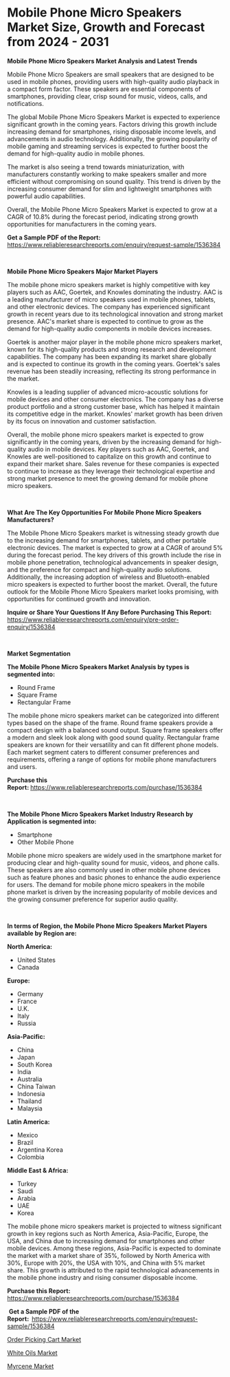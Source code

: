 <p><h1>Mobile Phone Micro Speakers Market Size, Growth and Forecast from 2024 - 2031</h1></p><p><strong>Mobile Phone Micro Speakers Market Analysis and Latest Trends</strong></p>
<p><p>Mobile Phone Micro Speakers are small speakers that are designed to be used in mobile phones, providing users with high-quality audio playback in a compact form factor. These speakers are essential components of smartphones, providing clear, crisp sound for music, videos, calls, and notifications.</p><p>The global Mobile Phone Micro Speakers Market is expected to experience significant growth in the coming years. Factors driving this growth include increasing demand for smartphones, rising disposable income levels, and advancements in audio technology. Additionally, the growing popularity of mobile gaming and streaming services is expected to further boost the demand for high-quality audio in mobile phones.</p><p>The market is also seeing a trend towards miniaturization, with manufacturers constantly working to make speakers smaller and more efficient without compromising on sound quality. This trend is driven by the increasing consumer demand for slim and lightweight smartphones with powerful audio capabilities.</p><p>Overall, the Mobile Phone Micro Speakers Market is expected to grow at a CAGR of 10.8% during the forecast period, indicating strong growth opportunities for manufacturers in the coming years.</p></p>
<p><strong>Get a Sample PDF of the Report:&nbsp;</strong> <a href="https://www.reliableresearchreports.com/enquiry/request-sample/1536384">https://www.reliableresearchreports.com/enquiry/request-sample/1536384</a></p>
<p>&nbsp;</p>
<p><strong>Mobile Phone Micro Speakers Major Market Players</strong></p>
<p><p>The mobile phone micro speakers market is highly competitive with key players such as AAC, Goertek, and Knowles dominating the industry. AAC is a leading manufacturer of micro speakers used in mobile phones, tablets, and other electronic devices. The company has experienced significant growth in recent years due to its technological innovation and strong market presence. AAC's market share is expected to continue to grow as the demand for high-quality audio components in mobile devices increases.</p><p>Goertek is another major player in the mobile phone micro speakers market, known for its high-quality products and strong research and development capabilities. The company has been expanding its market share globally and is expected to continue its growth in the coming years. Goertek's sales revenue has been steadily increasing, reflecting its strong performance in the market.</p><p>Knowles is a leading supplier of advanced micro-acoustic solutions for mobile devices and other consumer electronics. The company has a diverse product portfolio and a strong customer base, which has helped it maintain its competitive edge in the market. Knowles' market growth has been driven by its focus on innovation and customer satisfaction.</p><p>Overall, the mobile phone micro speakers market is expected to grow significantly in the coming years, driven by the increasing demand for high-quality audio in mobile devices. Key players such as AAC, Goertek, and Knowles are well-positioned to capitalize on this growth and continue to expand their market share. Sales revenue for these companies is expected to continue to increase as they leverage their technological expertise and strong market presence to meet the growing demand for mobile phone micro speakers.</p></p>
<p>&nbsp;</p>
<p><strong>What Are The Key Opportunities For Mobile Phone Micro Speakers Manufacturers?</strong></p>
<p><p>The Mobile Phone Micro Speakers market is witnessing steady growth due to the increasing demand for smartphones, tablets, and other portable electronic devices. The market is expected to grow at a CAGR of around 5% during the forecast period. The key drivers of this growth include the rise in mobile phone penetration, technological advancements in speaker design, and the preference for compact and high-quality audio solutions. Additionally, the increasing adoption of wireless and Bluetooth-enabled micro speakers is expected to further boost the market. Overall, the future outlook for the Mobile Phone Micro Speakers market looks promising, with opportunities for continued growth and innovation.</p></p>
<p><strong>Inquire or Share Your Questions If Any Before Purchasing This Report:</strong> <a href="https://www.reliableresearchreports.com/enquiry/pre-order-enquiry/1536384">https://www.reliableresearchreports.com/enquiry/pre-order-enquiry/1536384</a></p>
<p>&nbsp;</p>
<p><strong>Market Segmentation</strong></p>
<p><strong>The Mobile Phone Micro Speakers Market Analysis by types is segmented into:</strong></p>
<p><ul><li>Round Frame</li><li>Square Frame</li><li>Rectangular Frame</li></ul></p>
<p><p>The mobile phone micro speakers market can be categorized into different types based on the shape of the frame. Round frame speakers provide a compact design with a balanced sound output. Square frame speakers offer a modern and sleek look along with good sound quality. Rectangular frame speakers are known for their versatility and can fit different phone models. Each market segment caters to different consumer preferences and requirements, offering a range of options for mobile phone manufacturers and users.</p></p>
<p><strong>Purchase this Report:&nbsp;</strong><a href="https://www.reliableresearchreports.com/purchase/1536384">https://www.reliableresearchreports.com/purchase/1536384</a></p>
<p>&nbsp;</p>
<p><strong>The Mobile Phone Micro Speakers Market Industry Research by Application is segmented into:</strong></p>
<p><ul><li>Smartphone</li><li>Other Mobile Phone</li></ul></p>
<p><p>Mobile phone micro speakers are widely used in the smartphone market for producing clear and high-quality sound for music, videos, and phone calls. These speakers are also commonly used in other mobile phone devices such as feature phones and basic phones to enhance the audio experience for users. The demand for mobile phone micro speakers in the mobile phone market is driven by the increasing popularity of mobile devices and the growing consumer preference for superior audio quality.</p></p>
<p>&nbsp;</p>
<p><strong>In terms of Region, the Mobile Phone Micro Speakers Market Players available by Region are:</strong></p>
<p>
    <p> <strong> North America: </strong>
        <ul>
            <li>United States</li>
            <li>Canada</li>
        </ul>
        </p> 
    <p> <strong> Europe: </strong>
        <ul>
            <li>Germany</li>
            <li>France</li>
            <li>U.K.</li>
            <li>Italy</li>
            <li>Russia</li>
        </ul>
        </p> 
    <p> <strong> Asia-Pacific: </strong>
        <ul>
            <li>China</li>
            <li>Japan</li>
            <li>South Korea</li>
            <li>India</li>
            <li>Australia</li>
            <li>China Taiwan</li>
            <li>Indonesia</li>
            <li>Thailand</li>
            <li>Malaysia</li>
        </ul>
        </p> 
    <p> <strong> Latin America: </strong>
        <ul>
            <li>Mexico</li>
            <li>Brazil</li>
            <li>Argentina Korea</li>
            <li>Colombia</li>
        </ul>
        </p> 
    <p> <strong> Middle East & Africa: </strong>
        <ul>
            <li>Turkey</li>
            <li>Saudi</li>
            <li>Arabia</li>
            <li>UAE</li>
            <li>Korea</li>
        </ul>
    </p>
    </p>
<p><p>The mobile phone micro speakers market is projected to witness significant growth in key regions such as North America, Asia-Pacific, Europe, the USA, and China due to increasing demand for smartphones and other mobile devices. Among these regions, Asia-Pacific is expected to dominate the market with a market share of 35%, followed by North America with 30%, Europe with 20%, the USA with 10%, and China with 5% market share. This growth is attributed to the rapid technological advancements in the mobile phone industry and rising consumer disposable income.</p></p>
<p><strong>Purchase this Report: </strong><a href="https://www.reliableresearchreports.com/purchase/1536384">https://www.reliableresearchreports.com/purchase/1536384</a></p>
<p>&nbsp;<strong>Get a Sample PDF of the Report:&nbsp;&nbsp;</strong><a href="https://www.reliableresearchreports.com/enquiry/request-sample/1536384">https://www.reliableresearchreports.com/enquiry/request-sample/1536384</a></p>
<p><strong></strong></p>
<p><p><a href="https://view.publitas.com/reportprime-1/order-picking-cart-market-offer-valuable-insights-into-market-size-market-share-market-trends-and-projections-spanning-from-2024-to-2031/">Order Picking Cart Market</a></p><p><a href="https://rainy-horn-d69.notion.site/White-Oils-Market-Size-Market-Trends-and-Growth-Outlook-forecasted-for-period-from-2024-to-2031-3e3145704072410f9627c19639c28085">White Oils Market</a></p><p><a href="https://woozy-pyroraptor-a1f.notion.site/Myrcene-Market-Dynamics-2024-2031-Also-about-Its-Market-Trends-Projections-and-Opportunities-3bff035afff84990b39deeaf8662b866">Myrcene Market</a></p></p>